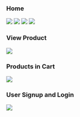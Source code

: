 <h3>Home</h3>
<img src="https://i.imgur.com/KWwB51E.png">
<img src="https://i.imgur.com/JIBK727.png">
<img src="https://i.imgur.com/LfDo0mF.png">
<img src="https://i.imgur.com/GMyuPeI.png">

<h3>View Product</h3>
<img src="https://i.imgur.com/4vNGduL.png">
<h3>Products in Cart</h3>
<img src="https://i.imgur.com/31hphP4.png">
<h3>User Signup and Login</h3>
<img src="https://i.imgur.com/jykGdua.png">
